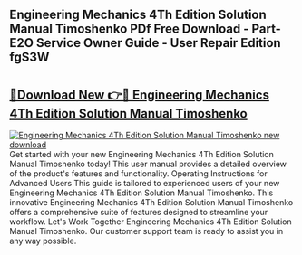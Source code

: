 ## Engineering Mechanics 4Th Edition Solution Manual Timoshenko PDf Free Download - Part-E2O Service Owner Guide - User Repair Edition fgS3W

# <h2><a href="http://bc76209.oget.top/?id=Engineering+Mechanics+4Th+Edition+Solution+Manual+Timoshenko">🔗Download New 👉🔴 Engineering Mechanics 4Th Edition Solution Manual Timoshenko</a></h2>

[![Engineering Mechanics 4Th Edition Solution Manual Timoshenko new download](https://i.imgur.com/5g1atiW.png)](http://bc76209.oget.top/?id=Engineering+Mechanics+4Th+Edition+Solution+Manual+Timoshenko)
Get started with your new Engineering Mechanics 4Th Edition Solution Manual Timoshenko today! This user manual provides a detailed overview of the product's features and functionality. Operating Instructions for Advanced Users This guide is tailored to experienced users of your new Engineering Mechanics 4Th Edition Solution Manual Timoshenko. This innovative Engineering Mechanics 4Th Edition Solution Manual Timoshenko offers a comprehensive suite of features designed to streamline your workflow. Let's Work Together Engineering Mechanics 4Th Edition Solution Manual Timoshenko. Our customer support team is ready to assist you in any way possible.

